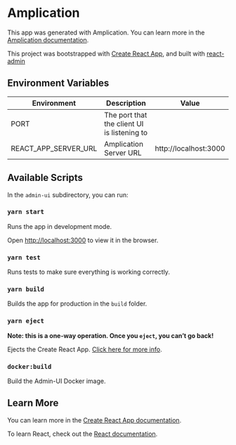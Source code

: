# Amplication

This app was generated with Amplication.
You can learn more in the [Amplication documentation](https://docs.amplication.com/guides/getting-started).

This project was bootstrapped with [Create React App](https://github.com/facebook/create-react-app), and built with [react-admin](https://marmelab.com/react-admin/)

## Environment Variables

| Environment          | Description                            | Value                 |
| -------------------- | -------------------------------------- | --------------------- |
| PORT                 | The port that the client UI is listening to           |
| REACT_APP_SERVER_URL | Amplication Server URL           | http://localhost:3000 |

## Available Scripts

In the `admin-ui` subdirectory, you can run:

### `yarn start`

Runs the app in development mode.

Open [http://localhost:3000](http://localhost:3000) to view it in the browser.

### `yarn test`

Runs tests to make sure everything is working correctly.

### `yarn build`

Builds the app for production in the `build` folder.

### `yarn eject`

**Note: this is a one-way operation. Once you `eject`, you can’t go back!**

Ejects the Create React App. [Click here for more info](https://create-react-app.dev/docs/available-scripts/#npm-run-eject).

### `docker:build`

Build the Admin-UI Docker image.

## Learn More

You can learn more in the [Create React App documentation](https://facebook.github.io/create-react-app/docs/getting-started).

To learn React, check out the [React documentation](https://reactjs.org/).
